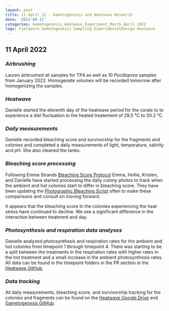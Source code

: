 ```yaml
---
layout: post
title: 11 April 22 - Gametogenesis and Heatwave Research
date: '2022-04-11'
categories: Gametogenesis_Heatwave_Experiment_March_April_2022
tags: Fieldwork Gametogenesis Sampling ExperimentalDesign Heatwave
---
```


## 11 April 2022

### *Airbrushing*
Lauren airbrushed all samples for TP4 as well as 10 *Pocillopora* samples from January 2022. Homogenate volumes will be recorded tomorrow after homogenizing the samples.

### *Heatwave*
Danielle started the eleventh day of the heatwave period for the corals to to experience a diel fluctuation in the heated treatement of 29.5 °C to 30.2 °C.

### *Daily measurements*
Danielle recorded bleaching score and survivorship for the fragments and colonies and completed a daily measurements of light, temperature, salinity and pH. She also cleaned the tanks.

### *Bleaching score processing*
Following Emma Strands [Bleaching Score Protocol](https://github.com/emmastrand/EmmaStrand_Notebook/blob/master/_posts/2019-10-28-ImageJ-Analysis-Protocols.md#-bleaching_score) Emma, Hollie, Kristen, and Danielle have started processing the daily colony photos to track when the ambient and hot colonies start to differ in bleaching score. They have been updating the [Photographic Bleaching Script](https://github.com/daniellembecker/Gametogenesis/blob/main/RAnalysis/scripts/Photographic_Bleaching.pdf) often to make these comparisons and consult on moving forward. 

It appears that the bleaching score in the colonies experiencing the heat stress have continued to decline. We see a significant difference in the interaction between treatment and day.

### *Photosynthesis and respiration data analyses*
Danielle analyzed photosynthesis and respiration rates for the ambient and hot colonies from timepoint 1 through timepoint 4. There was starting to be a split between the treatments in the respiration rates with higher rates in the hot treatment and a small increase in the ambient photosynthesis rates. All data can be found in the timepoint folders in the PR section in the [Heatwave GitHub](https://github.com/daniellembecker/Gametogenesis/tree/main/heatwave/timeseries).

### *Data tracking*
All daily measurements, bleaching score, and survivorship tracking for the colonies and fragments can be found on the [Heatwave Google Drive](https://drive.google.com/drive/u/0/folders/1f0I4fi72gqcFtxoOj08j3n1DRL2GLVKw) and [Gametogenesis GitHub](https://github.com/daniellembecker/Gametogenesis).

